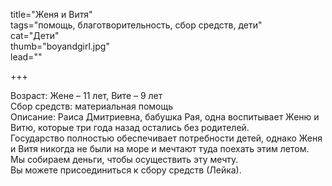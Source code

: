 title="Женя и Витя"  
tags="помощь, благотворительность, сбор средств, дети"   
cat="Дети"  
thumb="boyandgirl.jpg"  
lead=""  

+++

Возраст: Жене – 11 лет, Вите – 9 лет  
Сбор средств: материальная помощь  
Описание: Раиса Дмитриевна, бабушка Рая, одна воспитывает Женю и Витю, которые три года назад остались без родителей.  
Государство полностью обеспечивает потребности детей, однако Женя и Витя никогда не были на море и мечтают туда поехать этим летом.  
Мы собираем деньги, чтобы осуществить эту мечту.   
Вы можете присоединиться к сбору средств (Лейка).
